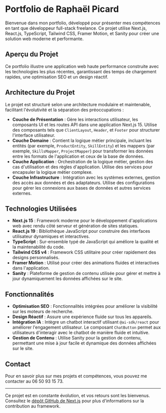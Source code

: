 # Portfolio de Raphaël Picard

Bienvenue dans mon portfolio, développé pour présenter mes compétences en tant que développeur full-stack freelance. Ce projet utilise Next.js, React.js, TypeScript, Tailwind CSS, Framer Motion, et Sanity pour créer une solution web moderne et performante.

## Aperçu du Projet

Ce portfolio illustre une application web haute performance construite avec les technologies les plus récentes, garantissant des temps de chargement rapides, une optimisation SEO et un design réactif.

## Architecture du Projet

Le projet est structuré selon une architecture modulaire et maintenable, facilitant l'évolutivité et la séparation des préoccupations :

- **Couche de Présentation** : Gère les interactions utilisateur, les composants UI et les routes API dans une application Next.js 15. Utilise des composants tels que `ClientLayout`, `Header`, et `Footer` pour structurer l'interface utilisateur.
- **Couche Domaine** : Contient la logique métier principale, incluant les entités (par exemple, `ProductEntity`, `SkillEntity`) et les mappers (par exemple, `SkillsMapper`, `ProjectMapper`) pour transformer les données entre les formats de l'application et ceux de la base de données.
- **Couche Application** : Orchestration de la logique métier, gestion des cas d'utilisation et des règles d'application. Utilise des services pour encapsuler la logique métier complexe.
- **Couche Infrastructure** : Intégration avec les systèmes externes, gestion des accès aux données et des adaptateurs. Utilise des configurations pour gérer les connexions aux bases de données et autres services externes.

## Technologies Utilisées

- **Next.js 15** : Framework moderne pour le développement d'applications web avec rendu côté serveur et génération de sites statiques.
- **React.js 19** : Bibliothèque JavaScript pour construire des interfaces utilisateur dynamiques et interactives.
- **TypeScript** : Sur-ensemble typé de JavaScript qui améliore la qualité et la maintenabilité du code.
- **Tailwind CSS v4** : Framework CSS utilitaire pour créer rapidement des designs personnalisés.
- **Framer Motion** : Utilisé pour créer des animations fluides et interactives dans l'application.
- **Sanity** : Plateforme de gestion de contenu utilisée pour gérer et mettre à jour dynamiquement les données affichées sur le site.

## Fonctionnalités

- **Optimisation SEO** : Fonctionnalités intégrées pour améliorer la visibilité sur les moteurs de recherche.
- **Design Réactif** : Assure une expérience fluide sur tous les appareils.
- **Intégration IA** : Intègre un chatbot interactif utilisant `@ai-sdk/react` pour améliorer l'engagement utilisateur. Le composant `ChatButton` permet aux utilisateurs d'interagir avec le chatbot de manière fluide et intuitive.
- **Gestion de Contenu** : Utilise Sanity pour la gestion de contenu, permettant une mise à jour facile et dynamique des données affichées sur le site.

## Contact

Pour en savoir plus sur mes projets et compétences, vous pouvez me contacter au 06 50 93 15 73.

---

Ce projet est en constante évolution, et vos retours sont les bienvenus. Consultez le [dépôt GitHub de Next.js](https://github.com/vercel/next.js) pour plus d'informations sur la contribution au framework.

